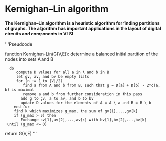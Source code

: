 # Kernighan–Lin algorithm
#### The Kernighan–Lin algorithm is a heuristic algorithm for finding partitions of graphs. The algorithm has important applications in the layout of digital circuits and components in VLSI
  
'''Pseudcode

  function Kernighan-Lin(G(V,E)):
      determine a balanced initial partition of the nodes into sets A and B
      
      do
         compute D values for all a in A and b in B
         let gv, av, and bv be empty lists
         for (n := 1 to |V|/2)
            find a from A and b from B, such that g = D[a] + D[b] - 2*c(a, b) is maximal
            remove a and b from further consideration in this pass
           add g to gv, a to av, and b to bv
           update D values for the elements of A = A \ a and B = B \ b
        end for
        find k which maximizes g_max, the sum of gv[1],...,gv[k]
        if (g_max > 0) then
           Exchange av[1],av[2],...,av[k] with bv[1],bv[2],...,bv[k]
     until (g_max <= 0)
  return G(V,E)
'''
